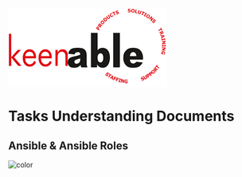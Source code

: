 <!-- <img src="shiksha.webp" alt="Keenable" style="display: block; margin-left: auto; width: 100px;"> -->

![logo](keenable.png)
# Tasks Understanding Documents
## Ansible & Ansible Roles 

<!-- background color -->

![color](#E6E6FA)







